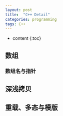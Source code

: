 ```yaml
---
layout: post
title:  "C++ Detail"
categories: programming
tags: C++
---
```


* content
{:toc}

## 数组

### 数组名与指针

## 深浅拷贝

## 重载、多态与模版

